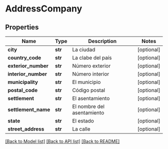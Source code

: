 # AddressCompany

## Properties
Name | Type | Description | Notes
------------ | ------------- | ------------- | -------------
**city** | **str** | La ciudad | [optional] 
**country_code** | **str** | La clabe del país | [optional] 
**exterior_number** | **str** | Número exterior | [optional] 
**interior_number** | **str** | Número interior | [optional] 
**municipality** | **str** | El municipio | [optional] 
**postal_code** | **str** | Código postal | [optional] 
**settlement** | **str** | El asentamiento | [optional] 
**settlement_name** | **str** | El nombre del asentamiento | [optional] 
**state** | **str** | El estado | [optional] 
**street_address** | **str** | La calle | [optional] 

[[Back to Model list]](../README.md#documentation-for-models) [[Back to API list]](../README.md#documentation-for-api-endpoints) [[Back to README]](../README.md)

